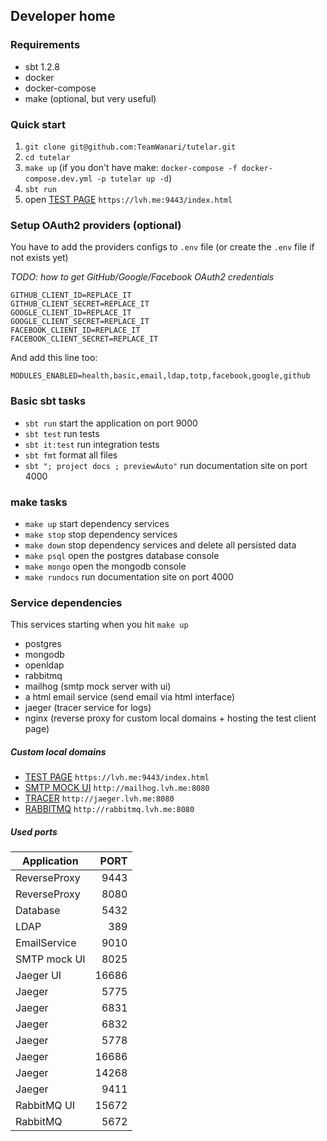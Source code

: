 ## Developer home

### Requirements
- sbt 1.2.8 
- docker
- docker-compose
- make (optional, but very useful)

### Quick start
1. `git clone git@github.com:TeamWanari/tutelar.git`
2. `cd tutelar`
3. `make up` (if you don't have make: `docker-compose -f docker-compose.dev.yml -p tutelar up -d`)
4. `sbt run`
5. open [TEST PAGE](https://lvh.me:9443/index.html) `https://lvh.me:9443/index.html`

### Setup OAuth2 providers (optional)
You have to add the providers configs to `.env` file (or create the `.env` file if not exists yet) 

_TODO: how to get GitHub/Google/Facebook OAuth2 credentials_

```
GITHUB_CLIENT_ID=REPLACE_IT
GITHUB_CLIENT_SECRET=REPLACE_IT
GOOGLE_CLIENT_ID=REPLACE_IT
GOOGLE_CLIENT_SECRET=REPLACE_IT
FACEBOOK_CLIENT_ID=REPLACE_IT
FACEBOOK_CLIENT_SECRET=REPLACE_IT
```
And add this line too:
```
MODULES_ENABLED=health,basic,email,ldap,totp,facebook,google,github
```

### Basic sbt tasks
- `sbt run` start the application on port 9000
- `sbt test` run tests
- `sbt it:test` run integration tests
- `sbt fmt` format all files
- `sbt "; project docs ; previewAuto"` run documentation site on port 4000

### make tasks
- `make up` start dependency services
- `make stop` stop dependency services
- `make down` stop dependency services and delete all persisted data
- `make psql` open the postgres database console
- `make mongo` open the mongodb console
- `make rundocs` run documentation site on port 4000


### Service dependencies
This services starting when you hit `make up`
- postgres
- mongodb
- openldap
- rabbitmq
- mailhog (smtp mock server with ui)
- a html email service (send email via html interface)
- jaeger (tracer service for logs)
- nginx (reverse proxy for custom local domains + hosting the test client page)

##### Custom local domains
- [TEST PAGE](https://lvh.me:9443/index.html) `https://lvh.me:9443/index.html`
- [SMTP MOCK UI](http://mailhog.lvh.me:8080) `http://mailhog.lvh.me:8080`
- [TRACER](http://jaeger.lvh.me:8080) `http://jaeger.lvh.me:8080`
- [RABBITMQ](http://rabbitmq.lvh.me:8080) `http://rabbitmq.lvh.me:8080`

##### Used ports
| Application   | PORT  |
| ------------- | -----:|
| ReverseProxy  |  9443 |
| ReverseProxy  |  8080 |
| Database      |  5432 |
| LDAP          |   389 |
| EmailService  |  9010 |
| SMTP mock UI  |  8025 |
| Jaeger UI     | 16686 |
| Jaeger        |  5775 |
| Jaeger        |  6831 |
| Jaeger        |  6832 |
| Jaeger        |  5778 |
| Jaeger        | 16686 |
| Jaeger        | 14268 |
| Jaeger        |  9411 |
| RabbitMQ UI   | 15672 |
| RabbitMQ      |  5672 |
